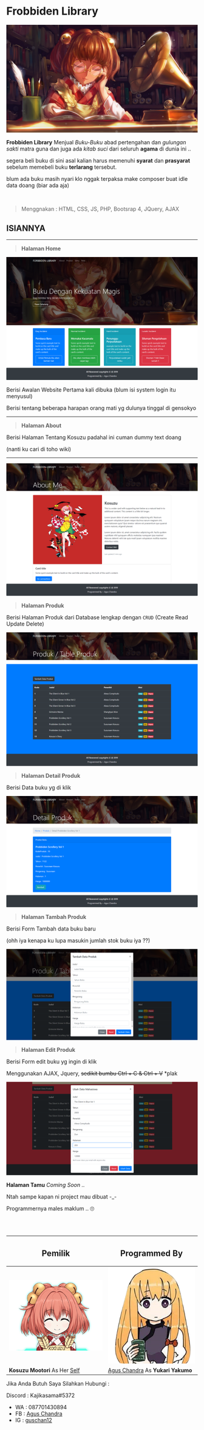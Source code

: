 **<h1>Frobbiden Library</h1>** 

![background](img/kosuzu2.jpg)

**Frobbiden Library**
Menjual *Buku-Buku* abad pertengahan dan *gulungan sakti* matra guna
dan juga ada *kitab suci* dari seluruh **agama** di dunia ini ..

segera beli buku di sini asal kalian harus memenuhi **syarat** 
dan **prasyarat** sebelum memebeli buku **terlarang** tersebut.

blum ada buku masih nyari 
klo nggak terpaksa make composer buat idle data doang (biar ada aja)

<br>

>Menggnakan : HTML, CSS, JS, PHP, Bootsrap 4, JQuery, AJAX 

**<h2>ISIANNYA</h2>**
<hr>

>**Halaman Home**

![background](sc/Home.png)

Berisi Awalan Website Pertama kali dibuka (blum isi system login itu menyusul)

Berisi tentang beberapa harapan orang mati yg dulunya tinggal di gensokyo

<hr>

>**Halaman About**

Berisi Halaman Tentang Kosuzu padahal ini cuman dummy text doang 

(nanti ku cari di toho wiki)

<hr>

![background](sc/About.png)

>**Halaman Produk**

Berisi Halaman Produk dari Database lengkap dengan 
`CRUD` (Create Read Update Delete)

![background](sc/Produk.png)

>**Halaman Detail Produk**

Berisi Data buku yg di klik 

![background](sc/DetailProduk.png)

>**Halaman Tambah Produk**

Berisi Form Tambah data buku baru

(ohh iya kenapa ku lupa masukin jumlah stok buku iya ??)

![background](sc/AddProduk.png)

>**Halaman Edit Produk**

Berisi Form edit buku yg ingin di klik 

Menggunakan AJAX, Jquery, ~~sedikit bumbu Ctrl + C & Ctrl + V~~ *plak

![background](sc/UpdateProduk.png)

**Halaman Tamu** *Coming Soon ..*

Ntah sampe kapan ni project mau dibuat -_- 

Programmernya males maklum .. 🙄

<br>

<!-- **<h2>Pemilik</h2>**

>![background](img/404.png)

>**Kosuzu Mootori** As Her Self

<br>

<h2>Programmed By ~</h2> 

>![background](img/me.jpg)

>[Agus Chandra](https://fb.me/banana.garuda) As **Yukari Yakumo** -->

<br>

**<h2>Pemilik</h2>** | <h2>Programmed By </h2> 
----|----
![background](img/404.png) | ![background](img/me.png)
**Kosuzu Mootori** As Her [Self](https://en.touhouwiki.net/wiki/Kosuzu_Motoori) | [Agus Chandra](https://fb.me/banana.garuda) As **Yukari Yakumo**

Jika Anda Butuh Saya Silahkan Hubungi :

Discord : Kajikasama#5372
- WA : 087701430894
- FB : [Agus Chandra](https://fb.me/banana.garuda)
- IG : [guschan12](https://ig.me/guschan12)